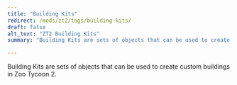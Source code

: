 ```yaml
---
title: "Building Kits"
redirect: /mods/zt2/tags/building-kits/
draft: false
alt_text: "ZT2 Building Kits"
summary: "Building Kits are sets of objects that can be used to create custom buildings in Zoo Tycoon 2."

---
```


Building Kits are sets of objects that can be used to create custom buildings in Zoo Tycoon 2.